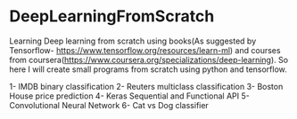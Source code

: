 # DeepLearningFromScratch
Learning Deep learning from scratch using books(As suggested by Tensorflow- https://www.tensorflow.org/resources/learn-ml) and courses from coursera(https://www.coursera.org/specializations/deep-learning).
So here I will create small programs from scratch using python and tensorflow.

1- IMDB binary classification
2- Reuters multiclass classification
3- Boston House price prediction
4- Keras Sequential and Functional API
5- Convolutional Neural Network
6- Cat vs Dog classifier
